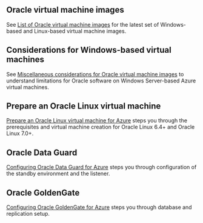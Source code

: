 
 
## Oracle virtual machine images

See [List of Oracle virtual machine images](/documentation/articles/virtual-machines-linux-classic-oracle-images/) for the latest set of Windows-based and Linux-based virtual machine images.

## Considerations for Windows-based virtual machines

See [Miscellaneous considerations for Oracle virtual machine images](/documentation/articles/virtual-machines-windows-classic-oracle-considerations/) to understand limitations for Oracle software on Windows Server-based Azure virtual machines.







## Prepare an Oracle Linux virtual machine

[Prepare an Oracle Linux virtual machine for Azure](/documentation/articles/virtual-machines-linux-prepare-oracle/) steps you through the prerequisites and virtual machine creation for Oracle Linux 6.4+ and Oracle Linux 7.0+.

## Oracle Data Guard

[Configuring Oracle Data Guard for Azure](/documentation/articles/virtual-machines-windows-classic-configure-oracle-data-guard/) steps you through configuration of the standby environment and the listener.

## Oracle GoldenGate

[Configuring Oracle GoldenGate for Azure](/documentation/articles/virtual-machines-windows-classic-configure-oracle-goldengate/) steps you through database and replication setup.
